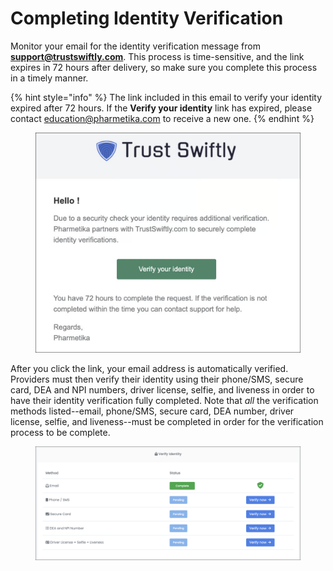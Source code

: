 # Completing Identity Verification

Monitor your email for the identity verification message from **support@trustswiftly.com**. This process is time-sensitive, and the link expires in 72 hours after delivery, so make sure you complete this process in a timely manner.

{% hint style="info" %}
The link included in this email to verify your identity expired after 72 hours. If the **Verify your identity** link has expired, please contact education@pharmetika.com to receive a new one.
{% endhint %}

<figure><img src="../../.gitbook/assets/Trust Swiftly email initial.png" alt=""><figcaption></figcaption></figure>

After you click the link, your email address is automatically verified. Providers must then verify their identity using their phone/SMS, secure card, DEA and NPI numbers, driver license, selfie, and liveness in order to have their identity verification fully completed. Note that _all_ the verification methods listed--email, phone/SMS, secure card, DEA number, driver license, selfie, and liveness--must be completed in order for the verification process to be complete.

<figure><img src="../../.gitbook/assets/Verify Indentity Trust Swiftly new.png" alt=""><figcaption></figcaption></figure>
